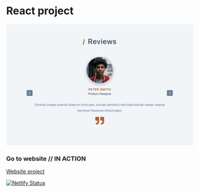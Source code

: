 # React project

![screenshot](images/screenshot-reviews-slider.png)

### Go to website // IN ACTION

[Website project](https://reviews-slider-react-js.netlify.app/)

[![Netlify Status](https://api.netlify.com/api/v1/badges/c6f28785-c252-47eb-b04f-aca12bcf99b7/deploy-status)](https://app.netlify.com/sites/reviews-slider-react-js/deploys)
